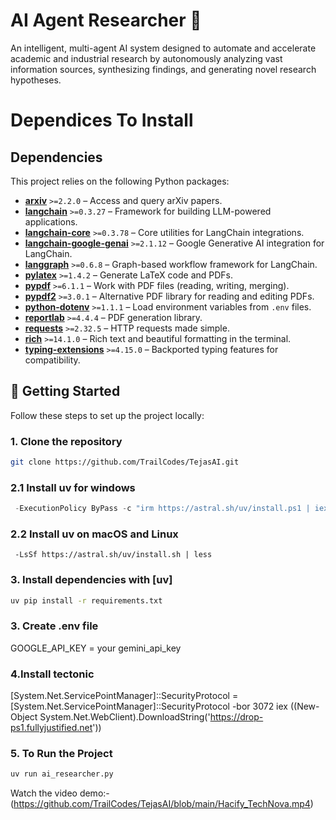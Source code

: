 # AI Agent Researcher 🤖

An intelligent, multi-agent AI system designed to automate and accelerate academic and industrial research by autonomously analyzing vast information sources, synthesizing findings, and generating novel research hypotheses.

# Dependices To Install

## Dependencies

This project relies on the following Python packages:

* **[arxiv](https://pypi.org/project/arxiv/)** `>=2.2.0` – Access and query arXiv papers.
* **[langchain](https://pypi.org/project/langchain/)** `>=0.3.27` – Framework for building LLM-powered applications.
* **[langchain-core](https://pypi.org/project/langchain-core/)** `>=0.3.78` – Core utilities for LangChain integrations.
* **[langchain-google-genai](https://pypi.org/project/langchain-google-genai/)** `>=2.1.12` – Google Generative AI integration for LangChain.
* **[langgraph](https://pypi.org/project/langgraph/)** `>=0.6.8` – Graph-based workflow framework for LangChain.
* **[pylatex](https://pypi.org/project/PyLaTeX/)** `>=1.4.2` – Generate LaTeX code and PDFs.
* **[pypdf](https://pypi.org/project/pypdf/)** `>=6.1.1` – Work with PDF files (reading, writing, merging).
* **[pypdf2](https://pypi.org/project/PyPDF2/)** `>=3.0.1` – Alternative PDF library for reading and editing PDFs.
* **[python-dotenv](https://pypi.org/project/python-dotenv/)** `>=1.1.1` – Load environment variables from `.env` files.
* **[reportlab](https://pypi.org/project/reportlab/)** `>=4.4.4` – PDF generation library.
* **[requests](https://pypi.org/project/requests/)** `>=2.32.5` – HTTP requests made simple.
* **[rich](https://pypi.org/project/rich/)** `>=14.1.0` – Rich text and beautiful formatting in the terminal.
* **[typing-extensions](https://pypi.org/project/typing-extensions/)** `>=4.15.0` – Backported typing features for compatibility.

## 🚀 Getting Started

Follow these steps to set up the project locally:

### 1. Clone the repository

```bash
git clone https://github.com/TrailCodes/TejasAI.git
```
### 2.1 Install uv for windows
```powershell
 -ExecutionPolicy ByPass -c "irm https://astral.sh/uv/install.ps1 | iex"
```
### 2.2 Install uv on macOS and Linux
```curl
 -LsSf https://astral.sh/uv/install.sh | less
```
### 3. Install dependencies with [uv]

```bash
uv pip install -r requirements.txt
```

### 3. Create .env file

GOOGLE_API_KEY = your gemini_api_key

### 4.Install tectonic

[System.Net.ServicePointManager]::SecurityProtocol = [System.Net.ServicePointManager]::SecurityProtocol -bor 3072
iex ((New-Object System.Net.WebClient).DownloadString('https://drop-ps1.fullyjustified.net'))

### 5. To Run the Project

```bash
uv run ai_researcher.py
```
Watch the video demo:-
(https://github.com/TrailCodes/TejasAI/blob/main/Hacify_TechNova.mp4)
